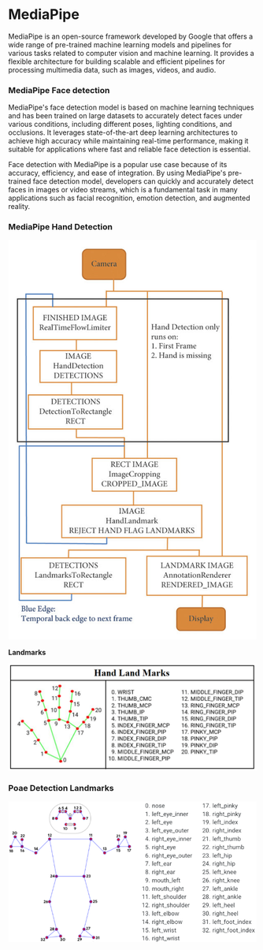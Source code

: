 # MediaPipe
MediaPipe is an open-source framework developed by Google that offers a wide range of pre-trained machine learning models and pipelines for various tasks related to computer vision and machine learning. It provides a flexible architecture for building scalable and efficient pipelines for processing multimedia data, such as images, videos, and audio.
### MediaPipe Face detection
MediaPipe's face detection model is based on machine learning techniques and has been trained on large datasets to accurately detect faces under various conditions, including different poses, lighting conditions, and occlusions. It leverages state-of-the-art deep learning architectures to achieve high accuracy while maintaining real-time performance, making it suitable for applications where fast and reliable face detection is essential.

Face detection with MediaPipe is a popular use case because of its accuracy, efficiency, and ease of integration. By using MediaPipe's pre-trained face detection model, developers can quickly and accurately detect faces in images or video streams, which is a fundamental task in many applications such as facial recognition, emotion detection, and augmented reality.

### MediaPipe Hand Detection
<p align="center">
  <img src="images/MediaPipe-hand-recognition-graph-12.jpg" width='600px'>
</p>

**Landmarks**
<p align="center">
  <img src="images/HandLandmarks.png" width='600px'>
</p>


### Poae Detection Landmarks
<p align="center">
  <img src="images/pose_landmarks.png" width='600px'>
</p>
